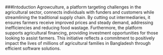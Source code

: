 ###Intoduction
Agrowculture, a platform targeting challenges in the agricultural sector, connects individuals with funders and customers while streamlining the traditional supply chain. By cutting out intermediaries, it ensures farmers receive improved prices and steady demand, addressing inefficiencies and reducing food wastage. Furthermore, the platform supports agricultural financing, providing investment opportunities for those looking to assist farmers. This initiative reflects a commitment to positively impact the lives of millions of agricultural families in Bangladesh through efficient software solutions.
